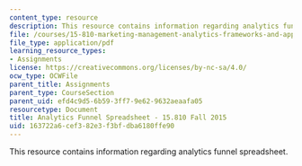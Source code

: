```yaml
---
content_type: resource
description: This resource contains information regarding analytics funnel spreadsheet.
file: /courses/15-810-marketing-management-analytics-frameworks-and-applications-fall-2015/163722a6cef382e3f3bfdba6180ffe90_MIT15_810F15_AnaFunlSheet.pdf
file_type: application/pdf
learning_resource_types:
- Assignments
license: https://creativecommons.org/licenses/by-nc-sa/4.0/
ocw_type: OCWFile
parent_title: Assignments
parent_type: CourseSection
parent_uid: efd4c9d5-6b59-3ff7-9e62-9632aeaafa05
resourcetype: Document
title: Analytics Funnel Spreadsheet - 15.810 Fall 2015
uid: 163722a6-cef3-82e3-f3bf-dba6180ffe90
---
```

This resource contains information regarding analytics funnel spreadsheet.